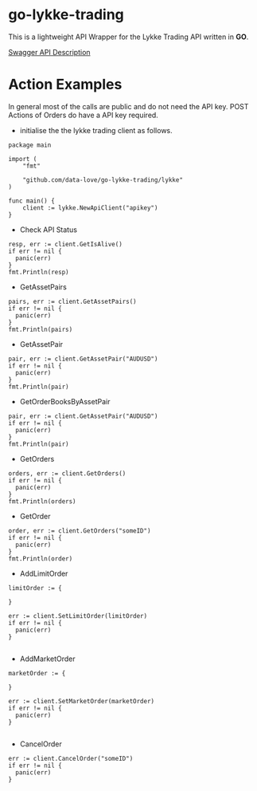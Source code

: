 # go-lykke-trading

This is a lightweight API Wrapper for the Lykke Trading API written in __GO__.

[Swagger API Description](https://hft-api.lykke.com/swagger/ui/#/)

# Action Examples

In general most of the calls are public and do not need the API key. POST Actions of Orders do have a API key required.

- initialise the the lykke trading client as follows.

```
package main

import (
	"fmt"

	"github.com/data-love/go-lykke-trading/lykke"
)

func main() {
	client := lykke.NewApiClient("apikey")
}
```

- Check API Status

```
resp, err := client.GetIsAlive()
if err != nil {
  panic(err)
}
fmt.Println(resp)
```

- GetAssetPairs

```
pairs, err := client.GetAssetPairs()
if err != nil {
  panic(err)
}
fmt.Println(pairs)

```

- GetAssetPair

```
pair, err := client.GetAssetPair("AUDUSD")
if err != nil {
  panic(err)
}
fmt.Println(pair)

```

- GetOrderBooksByAssetPair

```
pair, err := client.GetAssetPair("AUDUSD")
if err != nil {
  panic(err)
}
fmt.Println(pair)

```

- GetOrders

```
orders, err := client.GetOrders()
if err != nil {
  panic(err)
}
fmt.Println(orders)

```

- GetOrder

```
order, err := client.GetOrders("someID")
if err != nil {
  panic(err)
}
fmt.Println(order)

```

- AddLimitOrder

```
limitOrder := {

}

err := client.SetLimitOrder(limitOrder)
if err != nil {
  panic(err)
}


```

- AddMarketOrder

```
marketOrder := {

}

err := client.SetMarketOrder(marketOrder)
if err != nil {
  panic(err)
}


```

- CancelOrder

```
err := client.CancelOrder("someID")
if err != nil {
  panic(err)
}


```
